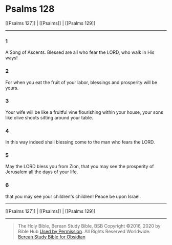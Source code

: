 # Psalms 128

[[Psalms 127]] | [[Psalms]] | [[Psalms 129]]

---

### 1
A Song of Ascents. Blessed are all who fear the LORD, who walk in His ways!

### 2
For when you eat the fruit of your labor, blessings and prosperity will be yours.

### 3
Your wife will be like a fruitful vine flourishing within your house, your sons like olive shoots sitting around your table.

### 4
In this way indeed shall blessing come to the man who fears the LORD.

### 5
May the LORD bless you from Zion, that you may see the prosperity of Jerusalem all the days of your life,

### 6
that you may see your children's children! Peace be upon Israel.

---

[[Psalms 127]] | [[Psalms]] | [[Psalms 129]]

---

> The Holy Bible, Berean Study Bible, BSB
> Copyright &copy;2016, 2020 by Bible Hub
> [Used by Permission](https://berean.bible/terms.htm). All Rights Reserved Worldwide.
> [Berean Study Bible for Obsidian](https://github.com/gapmiss/berean-study-bible-for-obsidian)

